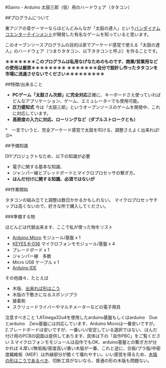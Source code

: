 #Sanro - Arduino
太鼓三郎（仮）用のハードウェア（タタコン）

##プログラムについて

東アジアの音ゲーマーならほどんどみんなが「太鼓の達人」という[バンダイナムコエンターテインメント](http://bandainamcoent.co.jp/)が開発した有名なゲームを知っていると思います。

このオープンソースプログラムの目的は家でアーケード感覚で使える「太鼓の達人」のハードウェア（つまりタタコン、以下タタコンと呼ぶ）を作ることです。

**＊＊＊＊＊＊＊このプログラムは私用なげなためのものです、商業/営業用などの使用は厳禁＊＊＊＊＊＊＊＊**
**＊＊＊＊＊＊＊自分で設計し作ったタタコンを市場に流通させないでください＊＊＊＊＊＊＊＊＊**

##特徴/出来ること

* **PCゲーム「太鼓さん次郎」に完全対応**正確に、キーボードさえ使っていればどんなアプリケーション、ゲーム、エミュレーターでも使用可能。
* **圧力感知式** 今は「太鼓三郎」というオープンソースのゲームを開発中、これに対応しています。
* **高密度の入力に対応、ローリングなど（ダブルストロークとも）**

*　一言でいうと、完全アーケード感覚で太鼓を叩ける、調整さえよく出来れば! :D*

##予備知識

DIYプロジェクトなため、以下の知識が必要
* 電子に関する基本な知識、
* ジャンパー線とブレッドボードとマイクロプロセッサの繋ぎ方。
* **はんだ付けに関する知識、必須ではないが**

##作業開始

タタコンの組み立てと調整は数日かかるかもしれない。
マイクロプロセッサチップは高くないので、好きな所で購入してください。

###準備する物

ほどんどは代替出来ます、ここで私が使った物をリスト

* [Arduino Micro](http://i.imgur.com/lXqnpJ9.jpg) モジュール/基盤 x 1
* [KEYES K-036](http://i.imgur.com/gUWnUCc.png) マイクロフォンモモジュール/基盤 x 4
* ブレードボード x 1
* ジャンパー線　多数
* Micro USB ケーブル x 1
* [Arduino IDE](https://www.arduino.cc/en/Main/Software)

その他諸々、たとえば

* 木版、[出来れば形はこう](http://i.imgur.com/va20eVn.jpg)
* 木版の下敷きになるスポンジプラ
* 接着剤
* スクリュードライバーやマルチメーターなどの電子用具

注意すべきこと
1.ATmega32u4を使用したarduino基盤もしくはarduino　Dueとarduino　Zero基盤には対応しています、Arduino Microは一番安いですが。
2.ブレードボードは安いですが、一番いい/安定している選択ではない、はんだ付け用のPCBの図面は提供してあります、具体は下の「自作PBC」をご覧ください
3.マイクロフォンモモジュールは自作でもOK、arduino基盤との繋ぎ方が分かれば
4.厚い/無垢板/密度高い/重い木版が一番、これと逆に、合板/プラ版/中密度繊維板（MDF）は外縁部分が脆くて壊れやすい。いい感覚を得るため、[木版の形はこうであるべき](http://i.imgur.com/va20eVn.jpg)、切断工具がないなら、普通の形の木版も問題ない。









